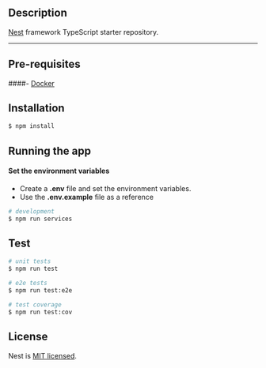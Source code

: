 ## Description

[Nest](https://github.com/nestjs/nest) framework TypeScript starter repository.

---

## Pre-requisites

####- [Docker](https://docs.docker.com/get-docker/)

## Installation

```bash
$ npm install
```

## Running the app

#### Set the environment variables

- Create a **.env** file and set the environment variables.
- Use the **.env.example** file as a reference

```bash
# development
$ npm run services
```

## Test

```bash
# unit tests
$ npm run test

# e2e tests
$ npm run test:e2e

# test coverage
$ npm run test:cov
```

## License

Nest is [MIT licensed](LICENSE).
